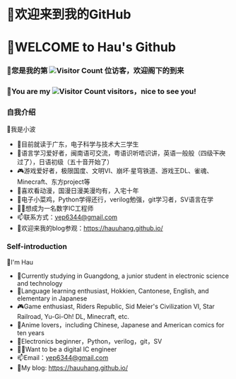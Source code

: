 # 👋欢迎来到我的GitHub

# 👋WELCOME to Hau's Github

### 🥳您是我的第 ![Visitor Count](https://profile-counter.glitch.me/Aurora7july/count.svg) 位访客，欢迎阁下的到来

### 🥳You are my ![Visitor Count](https://profile-counter.glitch.me/Aurora7july/count.svg) visitors，nice to see you!

### 自我介绍
🥰我是小波

- 🏫目前就读于广东，电子科学与技术大三学生
- 💬语言学习爱好者，闽南语可交流，粤语识听唔识讲，英语一般般（四级~~下次~~过了），日语初级（五十音开始了）
- 🎮游戏爱好者，极限国度、文明VI、崩坏·星穹铁道、游戏王DL、雀魂、Minecraft、东方project等
- 👾喜欢看动漫，国漫日漫美漫均有，入宅十年
- 🔰电子小菜鸡，Python学得还行，verilog勉强，git学习者，SV语言在学
- 👩‍💻想成为一名数字IC工程师
- 📫联系方式：yep6344@gmail.com
- 🚪欢迎来我的blog参观：https://hauuhang.github.io/

### Self-introduction
🥰I'm Hau

- 🏫Currently studying in Guangdong, a junior student in electronic science and technology
- 💬Language learning enthusiast, Hokkien, Cantonese, English, and elementary in Japanese
- 🎮Game enthusiast, Riders Republic, Sid Meier's Civilization VI, Star Railroad, Yu-Gi-Oh! DL, Minecraft, etc.
- 👾Anime lovers，including Chinese, Japanese and American comics for ten years
- 🔰Electronics beginner，Python，verilog，git，SV
- 👩‍💻Want to be a digital IC engineer
- 📫Email：yep6344@gmail.com
- 🚪My blog: https://hauuhang.github.io/



